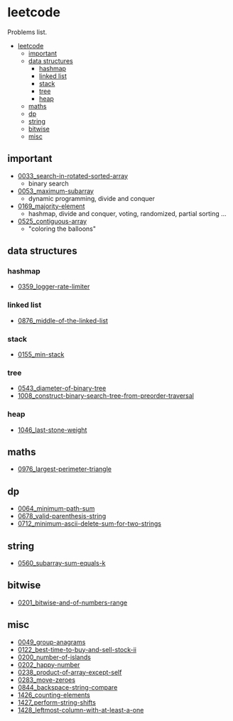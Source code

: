 # leetcode

Problems list.

- [leetcode](#leetcode)
  - [important](#important)
  - [data structures](#data-structures)
    - [hashmap](#hashmap)
    - [linked list](#linked-list)
    - [stack](#stack)
    - [tree](#tree)
    - [heap](#heap)
  - [maths](#maths)
  - [dp](#dp)
  - [string](#string)
  - [bitwise](#bitwise)
  - [misc](#misc)

## important

- [0033_search-in-rotated-sorted-array](./0033_search-in-rotated-sorted-array)
  - binary search
- [0053_maximum-subarray](./0053_maximum-subarray)
  - dynamic programming, divide and conquer
- [0169_majority-element](./0169_majority-element)
  - hashmap, divide and conquer, voting, randomized, partial sorting ...
- [0525_contiguous-array](./0525_contiguous-array)
  - "coloring the balloons"

## data structures

### hashmap

- [0359_logger-rate-limiter](./0359_logger-rate-limiter)

### linked list

- [0876_middle-of-the-linked-list](./0876_middle-of-the-linked-list)

### stack

- [0155_min-stack](./0155_min-stack)

### tree

- [0543_diameter-of-binary-tree](./0543_diameter-of-binary-tree)
- [1008_construct-binary-search-tree-from-preorder-traversal](./1008_construct-binary-search-tree-from-preorder-traversal)

### heap

- [1046_last-stone-weight](./1046_last-stone-weight) <!-- TODO -->

## maths

- [0976_largest-perimeter-triangle](./0976_largest-perimeter-triangle)

## dp

- [0064_minimum-path-sum](./0064_minimum-path-sum)
- [0678_valid-parenthesis-string](./0678_valid-parenthesis-string)
- [0712_minimum-ascii-delete-sum-for-two-strings](./0712_minimum-ascii-delete-sum-for-two-strings)

## string

- [0560_subarray-sum-equals-k](./0560_subarray-sum-equals-k)

## bitwise

- [0201_bitwise-and-of-numbers-range](./0201_bitwise-and-of-numbers-range)

## misc

- [0049_group-anagrams](./0049_group-anagrams)
- [0122_best-time-to-buy-and-sell-stock-ii](./0122_best-time-to-buy-and-sell-stock-ii)
- [0200_number-of-islands](./0200_number-of-islands)
- [0202_happy-number](./0202_happy-number)
- [0238_product-of-array-except-self](./0238_product-of-array-except-self)
- [0283_move-zeroes](./0283_move-zeroes)
- [0844_backspace-string-compare](./0844_backspace-string-compare)
- [1426_counting-elements](./1426_counting-elements)
- [1427_perform-string-shifts](./1427_perform-string-shifts)
- [1428_leftmost-column-with-at-least-a-one](./1428_leftmost-column-with-at-least-a-one)
